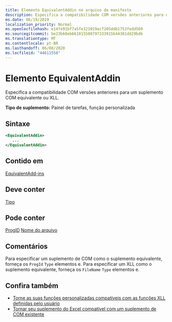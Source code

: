 ```yaml
---
title: Elemento EquivalentAddin no arquivo de manifesto
description: Especifica a compatibilidade COM versões anteriores para um suplemento COM equivalente ou XLL.
ms.date: 06/19/2019
localization_priority: Normal
ms.openlocfilehash: e14fe91bf7a5fe321019acf205ddb1753fedd569
ms.sourcegitcommit: be23b68eb661015508797333915b44381dd29bdb
ms.translationtype: MT
ms.contentlocale: pt-BR
ms.lasthandoff: 06/08/2020
ms.locfileid: "44611558"
---
```

# <a name="equivalentaddin-element"></a>Elemento EquivalentAddin

Especifica a compatibilidade COM versões anteriores para um suplemento COM equivalente ou XLL.

**Tipo de suplemento:** Painel de tarefas, função personalizada

## <a name="syntax"></a>Sintaxe

```XML
<EquivalentAddin>
   ...
</EquivalentAddin>
```

## <a name="contained-in"></a>Contido em

[EquivalentAdd-ins](equivalentaddins.md)

## <a name="must-contain"></a>Deve conter

[Tipo](type.md)

## <a name="can-contain"></a>Pode conter

[ProgID](progid.md) 
 [Nome do arquivo](filename.md)

## <a name="remarks"></a>Comentários

Para especificar um suplemento de COM como o suplemento equivalente, forneça os `ProgId` `Type` elementos e. Para especificar um XLL como o suplemento equivalente, forneça os `FileName` `Type` elementos e.

## <a name="see-also"></a>Confira também

- [Torne as suas funções personalizadas compatíveis com as funções XLL definidas pelo usuário](../../excel/make-custom-functions-compatible-with-xll-udf.md)
- [Tornar seu suplemento do Excel compatível com um suplemento de COM existente](../../develop/make-office-add-in-compatible-with-existing-com-add-in.md)